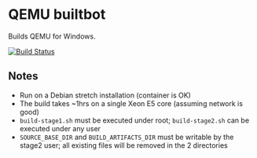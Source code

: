 # QEMU builtbot

Builds QEMU for Windows. 

[![Build Status](https://dev.azure.com/nekomimiswitch/General/_apis/build/status/qemu-buildbot?branchName=master)](https://dev.azure.com/nekomimiswitch/General/_build/latest?definitionId=88&branchName=master)

## Notes

* Run on a Debian stretch installation (container is OK)
* The build takes ~1hrs on a single Xeon E5 core (assuming network is good)
* `build-stage1.sh` must be executed under root; `build-stage2.sh` can be executed under any user
* `SOURCE_BASE_DIR` and `BUILD_ARTIFACTS_DIR` must be writable by the stage2 user; all existing files will be removed in the 2 directories
